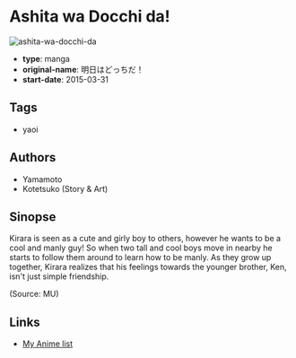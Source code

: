 # Ashita wa Docchi da!

![ashita-wa-docchi-da](https://cdn.myanimelist.net/images/manga/2/186033.jpg)

-   **type**: manga
-   **original-name**: 明日はどっちだ！
-   **start-date**: 2015-03-31

## Tags

-   yaoi

## Authors

-   Yamamoto
-   Kotetsuko (Story & Art)

## Sinopse

Kirara is seen as a cute and girly boy to others, however he wants to be a cool and manly guy! So when two tall and cool boys move in nearby he starts to follow them around to learn how to be manly. As they grow up together, Kirara realizes that his feelings towards the younger brother, Ken, isn't just simple friendship.

(Source: MU)

## Links

-   [My Anime list](https://myanimelist.net/manga/90728/Ashita_wa_Docchi_da)
